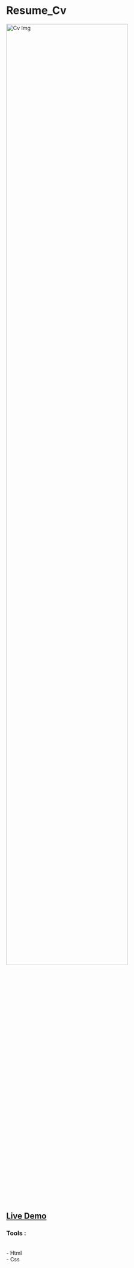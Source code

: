 # Resume_Cv
<img src="https://user-images.githubusercontent.com/102685868/220218660-b89123d9-7836-4d51-817d-96b7b4ac715e.png" alt="Cv Img" width=80% >
<h2><a href="https://islam-resume.netlify.app/">Live Demo</a></h2>
<h3>Tools :</h3>
<br>
- Html<br>
- Css<br>
